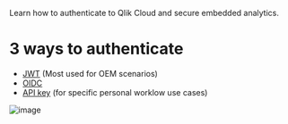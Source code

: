 Learn how to authenticate to Qlik Cloud and secure embedded analytics.

# 3 ways to authenticate
- [JWT](https://qlik.dev/authenticate/jwt/implement-jwt-authorization) (Most used for OEM scenarios)
- [OIDC](https://user-images.githubusercontent.com/12411165/228214590-2cbeee55-416d-433d-a1a2-a18dabd9d473.png)
- [API key](https://qlik.dev/authenticate/api-key/generate-your-first-api-key) (for specific personal worklow use cases)

![image](https://user-images.githubusercontent.com/12411165/228214590-2cbeee55-416d-433d-a1a2-a18dabd9d473.png)
